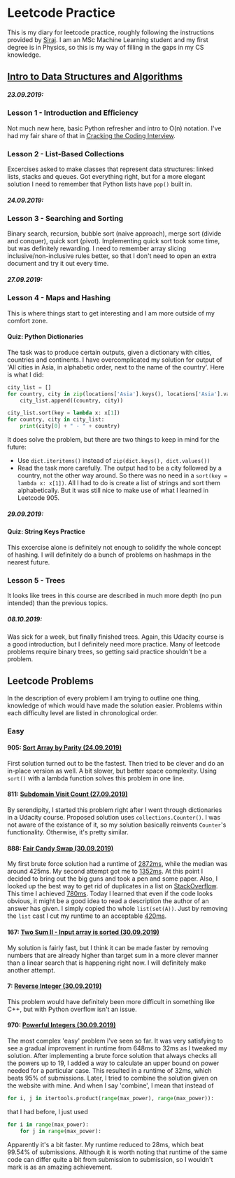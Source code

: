 # Leetcode Practice
This is my diary for leetcode practice, roughly following the instructions
provided by [Siraj](https://youtu.be/sMkMr2455mk). I am an MSc Machine Learning
student and my first degree is in Physics, so this is my way of filling in the
gaps in my CS knowledge.

## [Intro to Data Structures and Algorithms](https://www.udacity.com/course/data-structures-and-algorithms-in-python--ud513)

##### 23.09.2019:
### Lesson 1 - Introduction and Efficiency
Not much new here, basic Python refresher and intro to O(n) notation. I've had
my fair share of that in [Cracking the Coding Interview](https://www.amazon.co.uk/Cracking-Coding-Interview-6th-Programming/dp/0984782850).

### Lesson 2 - List-Based Collections
Excercises asked to make classes that represent data structures: linked lists,
stacks and queues. Got everything right, but for a more elegant solution I need
to remember that Python lists have `pop()` built in.

##### 24.09.2019:
### Lesson 3 - Searching and Sorting
Binary search, recursion, bubble sort (naive approach), merge sort (divide and
conquer), quick sort (pivot). Implementing quick sort took some time, but was
definitely rewarding. I need to remember array slicing inclusive/non-inclusive
rules better, so that I don't need to open an extra document and try it out every
time.

##### 27.09.2019:
### Lesson 4 - Maps and Hashing
This is where things start to get interesting and I am more outside of my
comfort zone.

#### Quiz: Python Dictionaries
The task was to produce certain outputs, given a dictionary with cities, countries
and continents. I have overcomplicated my solution for output of 'All cities in
Asia, in alphabetic order, next to the name of the country'. Here is what I did:
```python
city_list = []
for country, city in zip(locations['Asia'].keys(), locations['Asia'].values()):
    city_list.append((country, city))

city_list.sort(key = lambda x: x[1])
for country, city in city_list:
    print(city[0] + " - " + country)
```
It does solve the problem, but there are two things to keep in mind for the future:
* Use `dict.iteritems()` instead of `zip(dict.keys(), dict.values())`
* Read the task more carefully. The output had to be a city followed by a country,
not the other way around. So there was no need in a `sort(key = lambda x: x[1])`.
All I had to do is create a list of strings and sort them alphabetically. But it
was still nice to make use of what I learned in Leetcode 905.

##### 29.09.2019:
#### Quiz: String Keys Practice
This excercise alone is definitely not enough to solidify the whole concept of
hashing. I will definitely do a bunch of problems on hashmaps in the nearest future.

### Lesson 5 - Trees
It looks like trees in this course are described in much more depth (no pun
intended) than the previous topics.
##### 08.10.2019:
Was sick for a week, but finally finished trees. Again, this Udacity course is a good
introduction, but I definitely need more practice. Many of leetcode problems require
binary trees, so getting said practice shouldn't be a problem.

## Leetcode Problems
In the description of every problem I am trying to outline one thing, knowledge
of which would have made the solution easier. Problems within each difficulty
level are listed in chronological order.
### Easy 
#### 905: [Sort Array by Parity (24.09.2019)](https://leetcode.com/problems/sort-array-by-parity/)
First solution turned out to be the fastest. Then tried to be clever and do an
in-place version as well. A bit slower, but better space complexity. Using `sort()`
with a lambda function solves this problem in one line.
#### 811: [Subdomain Visit Count (27.09.2019)](https://leetcode.com/problems/subdomain-visit-count/)
By serendipity, I started this problem right after I went through dictionaries
in a Udacity course. Proposed solution uses `collections.Counter()`. I was not
aware of the existance of it, so my solution basically reinvents `Counter`'s
functionality. Otherwise, it's pretty similar.
#### 888: [Fair Candy Swap (30.09.2019)](https://leetcode.com/problems/fair-candy-swap/)
My first brute force solution had a runtime of [2872ms](https://leetcode.com/submissions/detail/265615443/), while the median was around
425ms. My second attempt got me to [1352ms](https://leetcode.com/submissions/detail/265616527/). At this point I decided to bring out
the big guns and took a pen and some paper. Also, I looked up the best way to get
rid of duplicates in a list on [StackOverflow](https://stackoverflow.com/questions/7961363/removing-duplicates-in-lists). This time I achieved [780ms](https://leetcode.com/submissions/detail/265617544/). Today I
learned that even if the code looks obvious, it might be a good idea to read
a description the author of an answer has given. I simply copied tho whole
`list(set(A))`. Just by removing the `list` cast I cut my runtime to an acceptable
[420ms](https://leetcode.com/submissions/detail/265618845/).
#### 167: [Two Sum II - Input array is sorted (30.09.2019)](https://leetcode.com/problems/two-sum-ii-input-array-is-sorted/)
My solution is fairly fast, but I think it can be made faster by removing numbers
that are already higher than target sum in a more clever manner than a linear search that is happening right now. I will definitely make another attempt.
#### 7: [Reverse Integer (30.09.2019)](https://leetcode.com/problems/reverse-integer/)
This problem would have definitely been more difficult in something like C++,
but with Python overflow isn't an issue.
#### 970: [Powerful Integers (30.09.2019)](https://leetcode.com/problems/powerful-integers/)
The most complex 'easy' problem I've seen so far. It was very satisfying to see
a gradual improvement in runtime from 648ms to 32ms as I tweaked my solution.
After implementing a brute force solution that always checks all the powers up to
19, I added a way to calculate an upper bound on power needed for a particular case.
This resulted in a runtime of 32ms, which beats 95% of submissions. Later, I tried to combine the solution given on the website with mine. And when I say 'combine', I mean
that instead of
```python
for i, j in itertools.product(range(max_power), range(max_power)):
```
that I had before, I just used
```python
for i in range(max_power):
    for j in range(max_power):
```
Apparently it's a bit faster. My runtime reduced to 28ms, which beat 99.54% of submissions. Although it is worth noting that runtime of the same code can differ quite a bit
from submission to submission, so I wouldn't mark is as an amazing achievement.
